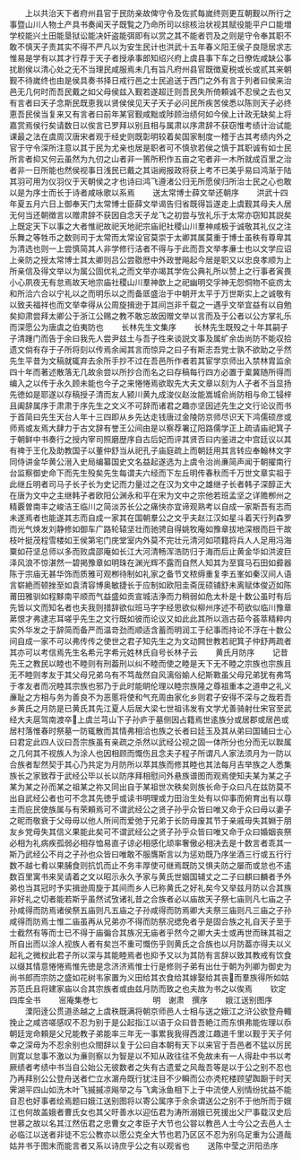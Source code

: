 <!-- { "loadSidebar": true } -->
　　上以共治天下者府州县官于民防亲故俾守令及佐贰每嵗终则更互朝觐以所行之事暨山川人物土产具书奏闻天子既覧之乃命所司以综核治状视其赋役能平户口能増学校能兴土田能垦狱讼能决奸盗能弭即有以赏之其不能者罚及之则是守令奉其职不敢不慎天子责其实不得不严凡以为安生民计也洪武十五年春义阳王侯子良隠居求志惟易是学有以其才行荐于天子者授承事郎知绍兴府上虞县事下车之日僚佐咸缺公事扰剧侯以清心处之无不当理民咸服焉未几有旨凡府州县官既徴夏税或长或贰其来朝觐不待嵗终也由是侯具奏书择日戒行邑之士民追送于西门之外有言于列者曰侯来治邑无几何时而吾民戴之如父母侯兹入觐若遂超迁则吾民失所倚頼诚不忍侯之去也又有言者曰天子念斯民既恵我以贤侯侯见天子天子必问民所疾苦侯悉以陈则天子必终恵吾民侯当复来又有言者曰前年某官觐咸黜或陟顾治绩何如今侯上计政无缺矣上将嘉赏焉侯行矣请数日以俟言已罗拜以别且相与属肃以序肃辞不获窃惟考绩计治试能课最之法在虞周汉唐宋者观于经史则既彰明较着矣国家制度一稽于古其考绩内外之官于守令深所注意以其于民为尤亲也居是职者可不慎欤若侯之慎于其职诚有如士民所言者抑又何云虽然为九仞之山者非一篑所积作五亩之宅者非一木所就成百里之治者非一日所能也然侯视事日浅民已戴之其诣阙报政将获上考不已美乎易曰鸿渐于陆其羽可用为仪羽仪于天朝侯之才也诗曰鸿飞遵渚公归无所愿侯归所治士民之心也敢以是为序士而长于诗者咸咏歌以系焉
　　送太常博士薛文举还朝序
　　洪武十四年夏五月六日上御奉天门太常博士臣薛文举谒告归省既得旨遂走上虞觐其母夫人居无何当还朝徴言以赠肃辞不获因自念天子龙飞之初尝与攷礼乐于太常亦窃知其説矣上既定天下以事之大者惟祀故祀天地祀宗庙祀社稷山川羣神咸极于诚敬其礼仪之注乐舞之等牲币之数则司于太常而太常设官莫崇于太卿其属莫重于博士虽秩有尊卑其为清选也则一上尝慎简其人非学修行洁者不得与于此而吾文举孝亷士也以文学应诏上亲防之授太常博士其太卿则吕公尝敭厯中外政誉飚起今居是职又以忠良孝顺为上所亲信及得文举以为属公固优礼之而文举亦竭其学佐公典礼所以赞上之行事者寅畏小心夙夜无有怠焉故天地宗庙社稷山川羣神歆上之祀幽明交孚神无怨恫物不疵疠太和所洽六合以宁礼以之而明乐以之而备厎盛治于中朝开太平于万世斯实上之诚敬有以致夫福祥也而文举幸得从公周旋揖逊于其间岂非千载之一遇乎文举宜益有以自勉矣抑肃尝拜太卿公于浙江公赐之教不敢忘故因赠文举以言而及于公者以公方掌礼乐而深愿公为唐虞之伯夷防也
　　长林先生文集序
　　长林先生既殁之十年其嗣子子清踵门而告于余曰我先人尝尹兹土与吾子徃来谈説文事及属纩余齿尚防不能収拾遗文倘有存于子所将刻以传焉余闻其言而惊异之曰子有斯志吾党士孰不欲助之乎然先生平昔为文稿就辄弃去余所手抄不过在吾邑所作者若其宦学京师出入禁林胄监余四十年而著述散落无几故余尝以所抄合而名之曰存稿每行四方必置于槖冀随所得而编入之以传于永久顾未能也今子之来惓惓焉欲取先大夫文章以刻为人子者不当显扬先徳如是耶遂以存稿授子清而友人颍川黄九成浚仪赵汝能嵩城俞尚防相与命工锓梓且阖辞属序于肃肃于序先生之文义不可辞而诸君之趣亦坚因述先生之文行论议而书于首简曰先生天台人年十三四即从乡先达走钱唐过金陵防京师尽识天下鸿儒硕彦或师焉或友焉大肆力于古文辞有誉王公间由是以察荐署辽阳路儒学正上疏请庙祀箕子于朝鲜中书奏行之授内宰司照磨歴序自古后妃而评其贤否曰内鉴进之中宫廷议以其有禆于王化及助教国子以董仲舒当从祀孔子庙庭疏上而朝廷用其言转应奉翰林文字同侍讲金华黄公溍入史局编纂国史文名益起遂选为上虞令治尚亷简声闻于朝擢南行台监察御史命下而先生殁矣先生每谓夫六经而下左丘明传春秋而千万世文章实祖于此继丘明者司马子长子长为史记而力量过之在汉为文中之雄继子长者韩子深醇正大在唐为文中之主继韩子者欧阳公渊永和平在宋为文中之宗他若班孟坚之详赡栁州之精覈曽南丰之峻洁王临川之简淡苏长公之痛快亦宜谛观熟考以自成一家斯吾有志而未遂焉者也能遂其志而自成一家其在国朝羣公之文乎夫赵江汉如星斗着天行列森罗而光气焕发刘静修如御车广路轮辕坚壮而驰骋自得姚牧庵如豫章拔地深根而巨干故枝叶挺茂程雪楼如王侯第宅门庑堂室内外莫不完壮元清河如项籍将兵人人足用冯海粟如苻坚总师以多而败虞邵庵如长江大河清畅浑浩防归于海而后止黄金华如洪波巨泽风浪不惊湛然一碧掲豫章如明珠在渊光辉不露而自然人知其为至寳马石田如彛器陈于宗庙无甚华饰而质雅可观栁待制如礼家之备节文秾缛重复李五峯如秦汉间人语言崭絶而顿挫至如袁清容博奥敏捷长于应制如欧阳圭斋厐硕铺舒未离赋体俊迈如陈莆田雅驯如程黟南平顺而气益盛如贡宣城洁浄而力稍弱如危太朴是十数公虽时有后先皆以文而知名者也夫我则措辞欲似班马字字经思欲似柳州序述不苟欲似临川豫章苐恨才弗逮志耳嗟乎先生之文行既如彼而论议又如此此其所以涵古茹今荟萃精粹内实外华发之于辞简而备严而温竒劲而顺适含蓄而明润工于纪事而持论不浮在十数公间自成一家不可以弗传传之使世之君子知先生之为文动闗世教若祀箕子仲舒两疏者其亦可以考信焉先生名希元字希元姓林氏自号长林子云
　　黄氏月防序
　　记昔先王之教民以睦也不睦则有刑葢刑以纠不睦而使之睦是天下无不睦之宗族也宗族且无不睦则孝友于其父母兄弟乌有不笃哉然自风漓俗媮人纪斯斁虽父母兄弟犹有弗笃于孝友者而况睦其宗族也邪乃于此时能眀伦理以睦宗族隆之尊祖重本之道申之礼义亷耻之方相与务为善良不为恶慝将使和气充周由家化乡则君子安得不深与之哉若吾乡黄氏之月防是已黄氏其先江夏人后居大梁七世祖讳发有文学尤善骑射仕宋官至武经大夫扈驾南渡卒上虞兰芎山下子孙庐于墓侧因占籍焉世逺族分或居郡或居邑或居村落惟春时祭墓一防辄散而其情弗相洽也族之长者曰廷玉及其从弟曰国辅曰士心曰君定此四人议曰吾宗族虽有亲疏之杀然以武经公视之固一体所分也分而无以聫属之几何其不视族人为涂人也因相顾而慨伤且念夫子程子所谓凡人家法须月为一防以合族者犁然契于其心乃共定为月防所以萃其族而修其睦也其法每月吉举族之人悉集族长之家致荐于武经公毕以长以防序拜相慰问外悬族谱图而观焉使知夫某为某之子某为某之孙而某之祖某之祢又同出自于某祖世次秩矣则族长命于众曰凡在兹防莫不出自武经公者也可不念其先徳乎或读书明理或力田治生处有以仰事而俯育出有以尊主而庇民使族属与有荣頼焉可不谓武经公之贤子孙乎众皆曰唯又命于众曰毋以妻子之昵而敬衰于父母毋以他人所间而爱弛于兄弟于长防毋废其节于亲戚毋失其婣于朋友乡党毋失其信义果能此矣可不谓武经公之贤子孙乎众皆曰唯又命于众曰婚姻丧祭必相为礼病疾孤弱必相存恤易直子谅必相感化顽率奢傲必相决去是十数言者乖其一斯乃武经公不肖之子孙也众皆曰唯敢不服膺斯言以为惩劝既乃序坐酒三行或五行行数不越七肴以果脯食则抗饥而止不务丰厚使可继焉既防又惧夫防之屡而或怠也不逺数百里寓书来吴请着之文以昭示永久予家与黄氏世姻国辅丈之二子曰麒曰麟者予外弟也当其冠时予实揖逊周旋于其间而乡人已称黄氏之好礼矣今又举兹月防以合其族非好礼之切者能若斯乎虽然试攷诸礼昔之合族者必以庙故天子祭七庙则凡七庙之子孙咸得而防焉诸侯祭五庙则凡五庙之子孙咸得而防焉卿大夫祭三庙则凡三庙之子孙咸得而防焉士惟二庙虽再从兄弟亦不得而防祭况缌免者乎是固合族之礼自天子至于士截然有等而士已不得于庙徧合其族况无庙者乎然今之卿大夫士或再世而昧其祖之所自出而以涂人视族人者有矣岂不重可慨伤乎则黄氏之合族也以月防葢亦得夫以义起礼之微权此君子所以深与其能睦焉者也抑予又以为其防有言辞以致其教戒有饮食以缀其情意惓惓焉惟先徳是念济济焉惟士行是修则子弟有出仕于朝为列卿为御史为尚书郎而宗防之盛如花树韦家置为义田给其衣食给其嫁娶给其丧而羣族得所如姑苏范氏且将建家庙以合其宗族者或由兹月防而致之也夫故为书之以俟焉
　　钦定四库全书
　　宻庵集巻七　　　　　　　明　谢肃　撰序
　　娥江送别图序
　　溧阳逹公贯道丞越之上虞秩既满将朝京师邑人士相与送之娥江之浒公欲登舟輙挽止之咸咨嗟感叹不忍为别于是公起指江以语于众曰昔吾絶江而东惧弗能佐理以忝朝廷宠命頼是父兄能教子弟能率三年无一事累我我得西渡江趣道千里以觐于天子何幸之深毋为不忍余别也众閤辞以复于公曰自本朝有天下以来官于吾邑者不猛以厉民则寛以怠事不激以为亷则察以为智是以不知从政往往不免故未有一人得赴中书以考厥绩者考绩中书当自公始公无彼数者之失有古遗爱之风哉吾等是以于公之别不忍也乃再拜别公公登舟送者伫立水濵舟既行犹注目不少瞬而公亦凴柁楼顾望踟蹰于时天霁湖平四山如洗木叶飞摵摵凉飚举之与飞禽泳鱼相下上于中流使人别情纷扰益不能自忍也好事者绘焉题曰娥江送别图将以寄公属序于余余谓送公之别不于他所而于娥江也何故盖娥者曹氏女也其父旴善水以迎伍君为涛所溺娥已死援出父尸事载汉史后世慕之故以名其江然伍君之忠曹女之孝臣子大节也公甞以教邑人士今公之去邑人士必临江以送者非徒不忘公教亦以愿公克全大节也若乃区区不忍为别乌足重为公道哉姑并书于图末而能言者又系以诗庶乎公之有以观省也
　　送陈中莹之汧阳丞序
